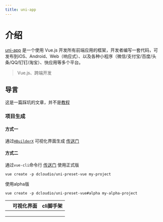 ```yaml
---
title: uni-app
---
```


# 介绍

[uni-app](https://uniapp.dcloud.io/) 是一个使用 Vue.js 开发所有前端应用的框架，开发者编写一套代码，可发布到iOS、Android、Web（响应式）、以及各种小程序（微信/支付宝/百度/头条/QQ/钉钉/淘宝）、快应用等多个平台。

> Vue.js、跨端开发


## 导言
这是一篇踩坑的文章，并不是[教程](https://uniapp.dcloud.io/)


### 项目生成

#### 方式一
通过[`HBuilderX`](https://www.dcloud.io/hbuilderx.html) 可视化界面生成 [传送门](https://uniapp.dcloud.io/quickstart-hx?id=%e5%88%9b%e5%bb%bauni-app)

#### 方式二

通过`vue-cli`命令行 [传送门](https://uniapp.dcloud.io/quickstart-cli)
使用正式版
```shell
vue create -p dcloudio/uni-preset-vue my-project
```
使用alpha版
```shell
vue create -p dcloudio/uni-preset-vue#alpha my-alpha-project
```

|      | 可视化界面 | cli脚手架 |
| ---- | ---------- | --------- |
|      |            |           |
|      |            |           |
|      |            |           |

